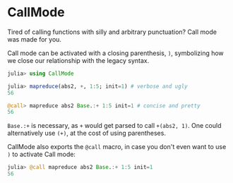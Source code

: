# CallMode

Tired of calling functions with silly and arbitrary punctuation? Call mode was made for you.

Call mode can be activated with a closing parenthesis, `)`, symbolizing how we close our relationship with the legacy syntax.

```julia
julia> using CallMode

julia> mapreduce(abs2, +, 1:5; init=1) # verbose and ugly
56

@call> mapreduce abs2 Base.:+ 1:5 init=1 # concise and pretty
56
```

`Base.:+` is necessary, as `+` would get parsed to call `+(abs2, 1)`. One could alternatively use `(+)`, at the cost of using parentheses.

CallMode also exports the `@call` macro, in case you don't even want to use `)` to activate Call mode:

```julia
julia> @call mapreduce abs2 Base.:+ 1:5 init=1
56
```
